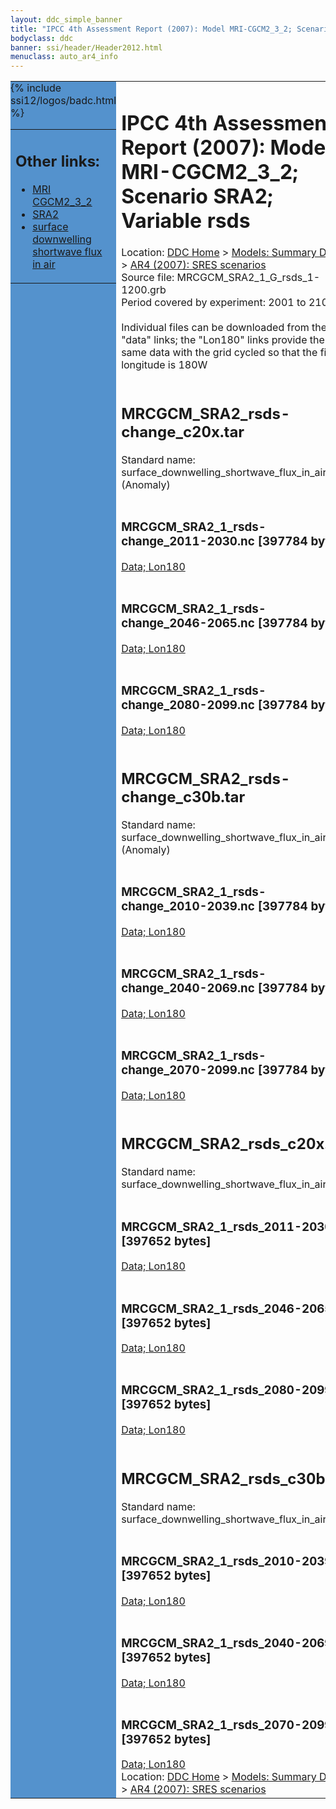 ```yaml
---
layout: ddc_simple_banner
title: "IPCC 4th Assessment Report (2007): Model MRI-CGCM2_3_2; Scenario SRA2; Variable rsds"
bodyclass: ddc
banner: ssi/header/Header2012.html
menuclass: auto_ar4_info
---
```



<table width="100%" border="0" cellspacing="0" cellpadding="0" style="border-collapse: collapse;">
<tr style="margin:0;padding:0;border:0;">
<td style="margin:0;padding:0;border:0;height:1pt;width:150pt;background:#5492CD;" valign="top" >

<div id="lh-col2" class="auto_ar4_info">
<table class="menumain" bgcolor="#5492CD" cellspacing="0" width="100%" border="0">
<tr><td>
<h2> Other links:</h2>
<ul>
<li><a href="/auto/ar4/model-MRI-CGCM2_3_2.html">MRI<br/>CGCM2_3_2</a></li>
<li><a href="/auto/ar4/scenario-SRA2.html">SRA2</a></li>
<li><a href="/auto/ar4/var-surface_downwelling_shortwave_flux_in_air.html">surface downwelling<br/> shortwave flux in air</a></li>
</ul>
</td></tr>
{% include ssi12/logos/badc.html %}
</table>
</div>
</td>
<td><h1>IPCC 4th Assessment Report (2007): Model MRI-CGCM2_3_2; Scenario SRA2; Variable rsds</h1>

<!-- Breadcrumb1 -->
<div id="breadcrumb1" align="left">
Location: <a href="/index.html">DDC Home</a> > <a href="/sim/gcm_clim/">Models: Summary Data</a>
> <a href="/sim/gcm_clim/SRES_AR4/index.html">AR4 (2007): SRES scenarios</a>
</div>
<!-- End of Breadcrumb1 -->Source file: MRCGCM_SRA2_1_G_rsds_1-1200.grb
<br/>
Period covered by experiment: 2001 to 2100<br/>
<br/>Individual files can be downloaded from the "data" links; the "Lon180" links provide the same data
         with the grid cycled so that the first longitude is 180W<br/>
<br/><h2>MRCGCM_SRA2_rsds-change_c20x.tar</h2>
Standard name: surface_downwelling_shortwave_flux_in_air (Anomaly)<br>
<br/><h3>MRCGCM_SRA2_1_rsds-change_2011-2030.nc [397784 bytes]</h3>
<a href="http://apps.ipcc-data.org/cgi-bin/downl/ar4_nc/rsds/MRCGCM_SRA2_1_rsds-change_2011-2030.nc">Data; </a><a href="http://apps.ipcc-data.org/cgi-bin/downl/ar4_nc/rsds/MRCGCM_SRA2_1_rsds-change_2011-2030.cyto180.nc"> Lon180</a><br/>
<br/><h3>MRCGCM_SRA2_1_rsds-change_2046-2065.nc [397784 bytes]</h3>
<a href="http://apps.ipcc-data.org/cgi-bin/downl/ar4_nc/rsds/MRCGCM_SRA2_1_rsds-change_2046-2065.nc">Data; </a><a href="http://apps.ipcc-data.org/cgi-bin/downl/ar4_nc/rsds/MRCGCM_SRA2_1_rsds-change_2046-2065.cyto180.nc"> Lon180</a><br/>
<br/><h3>MRCGCM_SRA2_1_rsds-change_2080-2099.nc [397784 bytes]</h3>
<a href="http://apps.ipcc-data.org/cgi-bin/downl/ar4_nc/rsds/MRCGCM_SRA2_1_rsds-change_2080-2099.nc">Data; </a><a href="http://apps.ipcc-data.org/cgi-bin/downl/ar4_nc/rsds/MRCGCM_SRA2_1_rsds-change_2080-2099.cyto180.nc"> Lon180</a><br/>
<br/><h2>MRCGCM_SRA2_rsds-change_c30b.tar</h2>
Standard name: surface_downwelling_shortwave_flux_in_air (Anomaly)<br>
<br/><h3>MRCGCM_SRA2_1_rsds-change_2010-2039.nc [397784 bytes]</h3>
<a href="http://apps.ipcc-data.org/cgi-bin/downl/ar4_nc/rsds/MRCGCM_SRA2_1_rsds-change_2010-2039.nc">Data; </a><a href="http://apps.ipcc-data.org/cgi-bin/downl/ar4_nc/rsds/MRCGCM_SRA2_1_rsds-change_2010-2039.cyto180.nc"> Lon180</a><br/>
<br/><h3>MRCGCM_SRA2_1_rsds-change_2040-2069.nc [397784 bytes]</h3>
<a href="http://apps.ipcc-data.org/cgi-bin/downl/ar4_nc/rsds/MRCGCM_SRA2_1_rsds-change_2040-2069.nc">Data; </a><a href="http://apps.ipcc-data.org/cgi-bin/downl/ar4_nc/rsds/MRCGCM_SRA2_1_rsds-change_2040-2069.cyto180.nc"> Lon180</a><br/>
<br/><h3>MRCGCM_SRA2_1_rsds-change_2070-2099.nc [397784 bytes]</h3>
<a href="http://apps.ipcc-data.org/cgi-bin/downl/ar4_nc/rsds/MRCGCM_SRA2_1_rsds-change_2070-2099.nc">Data; </a><a href="http://apps.ipcc-data.org/cgi-bin/downl/ar4_nc/rsds/MRCGCM_SRA2_1_rsds-change_2070-2099.cyto180.nc"> Lon180</a><br/>
<br/><h2>MRCGCM_SRA2_rsds_c20x.tar</h2>
Standard name: surface_downwelling_shortwave_flux_in_air<br>
<br/><h3>MRCGCM_SRA2_1_rsds_2011-2030.nc [397652 bytes]</h3>
<a href="http://apps.ipcc-data.org/cgi-bin/downl/ar4_nc/rsds/MRCGCM_SRA2_1_rsds_2011-2030.nc">Data; </a><a href="http://apps.ipcc-data.org/cgi-bin/downl/ar4_nc/rsds/MRCGCM_SRA2_1_rsds_2011-2030.cyto180.nc"> Lon180</a><br/>
<br/><h3>MRCGCM_SRA2_1_rsds_2046-2065.nc [397652 bytes]</h3>
<a href="http://apps.ipcc-data.org/cgi-bin/downl/ar4_nc/rsds/MRCGCM_SRA2_1_rsds_2046-2065.nc">Data; </a><a href="http://apps.ipcc-data.org/cgi-bin/downl/ar4_nc/rsds/MRCGCM_SRA2_1_rsds_2046-2065.cyto180.nc"> Lon180</a><br/>
<br/><h3>MRCGCM_SRA2_1_rsds_2080-2099.nc [397652 bytes]</h3>
<a href="http://apps.ipcc-data.org/cgi-bin/downl/ar4_nc/rsds/MRCGCM_SRA2_1_rsds_2080-2099.nc">Data; </a><a href="http://apps.ipcc-data.org/cgi-bin/downl/ar4_nc/rsds/MRCGCM_SRA2_1_rsds_2080-2099.cyto180.nc"> Lon180</a><br/>
<br/><h2>MRCGCM_SRA2_rsds_c30b.tar</h2>
Standard name: surface_downwelling_shortwave_flux_in_air<br>
<br/><h3>MRCGCM_SRA2_1_rsds_2010-2039.nc [397652 bytes]</h3>
<a href="http://apps.ipcc-data.org/cgi-bin/downl/ar4_nc/rsds/MRCGCM_SRA2_1_rsds_2010-2039.nc">Data; </a><a href="http://apps.ipcc-data.org/cgi-bin/downl/ar4_nc/rsds/MRCGCM_SRA2_1_rsds_2010-2039.cyto180.nc"> Lon180</a><br/>
<br/><h3>MRCGCM_SRA2_1_rsds_2040-2069.nc [397652 bytes]</h3>
<a href="http://apps.ipcc-data.org/cgi-bin/downl/ar4_nc/rsds/MRCGCM_SRA2_1_rsds_2040-2069.nc">Data; </a><a href="http://apps.ipcc-data.org/cgi-bin/downl/ar4_nc/rsds/MRCGCM_SRA2_1_rsds_2040-2069.cyto180.nc"> Lon180</a><br/>
<br/><h3>MRCGCM_SRA2_1_rsds_2070-2099.nc [397652 bytes]</h3>
<a href="http://apps.ipcc-data.org/cgi-bin/downl/ar4_nc/rsds/MRCGCM_SRA2_1_rsds_2070-2099.nc">Data; </a><a href="http://apps.ipcc-data.org/cgi-bin/downl/ar4_nc/rsds/MRCGCM_SRA2_1_rsds_2070-2099.cyto180.nc"> Lon180</a><br/>
<!-- Breadcrumb2 -->
<div id="breadcrumb2" align="left">
Location: <a href="/index.html">DDC Home</a> > <a href="/sim/gcm_clim/">Models: Summary Data</a>
> <a href="/sim/gcm_clim/SRES_AR4/index.html">AR4 (2007): SRES scenarios</a>
</div>
<!-- End of Breadcrumb2 --></td></tr></table>
